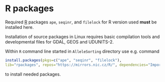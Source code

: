 # R packages

Required [R](https://www.r-project.org/) packages `ape`, `seqinr`, and `filelock` for R version used **must** be installed here.

Installation of source packages in Linux requires basic compilation tools and developmental files for GDAL, GEOS and UDUNITS-2.

Within `R` command line started in `AlleleSorting` directory use e.g. command

```R
install.packages(pkgs=c("ape", "seqinr", "filelock"),
lib="rpackages", repos="https://mirrors.nic.cz/R/", dependencies="Imports")
```

to install needed packages.
